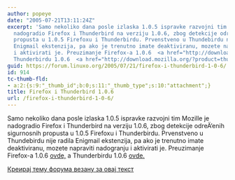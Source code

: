 ```yaml
---
author: popeye
date: "2005-07-21T13:11:24Z"
excerpt: 'Samo nekoliko dana posle izlaska 1.0.5 ispravke razvojni tim Mozille je
  nadogradio Firefox i Thunderbird na verziju 1.0.6, zbog detekcije odreÄ‘enih sigurnosnih
  propusta u 1.0.5 Firefoxu i Thunderbirdu. Prvenstveno u Thundebirdu nije radila
  Enigmail ekstenzija, pa ako je trenutno imate deaktiviranu, mozete napraviti nadogranju
  i aktivirati je. Preuzimanje Firefox-a 1.0.6  <a href="http://download.mozilla.org/?product=firefox-1.0.6&amp;os=linux&amp;lang=en-US">ovde,</a>  a
  Thunderbirdu 1.0.6  <a href="http://download.mozilla.org/?product=thunderbird-1.0.6&amp;os=linux&amp;lang=en-US">ovde.</a> '
guid: https://forum.linuxo.org/2005/07/21/firefox-i-thunderbird-1-0-6/
id: 914
tc-thumb-fld:
- a:2:{s:9:"_thumb_id";b:0;s:11:"_thumb_type";s:10:"attachment";}
title: Firefox i Thunderbird 1.0.6
url: /firefox-i-thunderbird-1-0-6/
---
```

Samo nekoliko dana posle izlaska 1.0.5 ispravke razvojni tim Mozille je nadogradio Firefox i Thunderbird na verziju 1.0.6, zbog detekcije odreÄ‘enih sigurnosnih propusta u 1.0.5 Firefoxu i Thunderbirdu. Prvenstveno u Thundebirdu nije radila Enigmail ekstenzija, pa ako je trenutno imate deaktiviranu, mozete napraviti nadogranju i aktivirati je. Preuzimanje Firefox-a 1.0.6 [ovde,](http://download.mozilla.org/?product=firefox-1.0.6&os=linux&lang=en-US) a Thunderbirdu 1.0.6 [ovde.](http://download.mozilla.org/?product=thunderbird-1.0.6&os=linux&lang=en-US) <!--break-->

[Креирај тему форума везану за овај текст](https://linuxo.org/nova-tema-na-forumu/?se_pid=914)